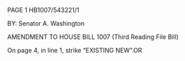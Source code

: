 PAGE 1
HB1007/543221/1

BY: Senator A. Washington

AMENDMENT TO HOUSE BILL 1007
(Third Reading File Bill)

On page 4, in line 1, strike “EXISTING NEW”.OR